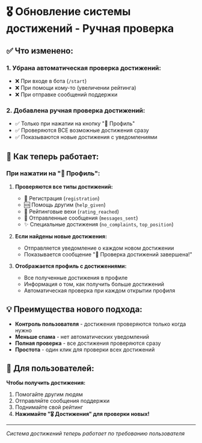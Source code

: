 # 🎖️ Обновление системы достижений - Ручная проверка

## ✅ Что изменено:

### 1. **Убрана автоматическая проверка достижений:**
- ❌ При входе в бота (`/start`)
- ❌ При помощи кому-то (увеличении рейтинга)
- ❌ При отправке сообщений поддержки

### 2. **Добавлена ручная проверка достижений:**
- ✅ Только при нажатии на кнопку "👤 Профиль"
- ✅ Проверяются ВСЕ возможные достижения сразу
- ✅ Показываются новые достижения с уведомлениями

## 🔄 Как теперь работает:

### При нажатии на "👤 Профиль":

1. **Проверяются все типы достижений:**
   - 🎉 Регистрация (`registration`)
   - 🆘 Помощь другим (`help_given`)
   - 🥉 Рейтинговые вехи (`rating_reached`)
   - 💬 Отправленные сообщения (`messages_sent`)
   - ✨ Специальные достижения (`no_complaints`, `top_position`)

2. **Если найдены новые достижения:**
   - Отправляется уведомление о каждом новом достижении
   - Показывается сообщение "🔄 Проверка достижений завершена!"

3. **Отображается профиль с достижениями:**
   - Все полученные достижения в профиле
   - Информация о том, как получить больше достижений
   - Автоматическая проверка при каждом открытии профиля

## 💡 Преимущества нового подхода:

- **Контроль пользователя** - достижения проверяются только когда нужно
- **Меньше спама** - нет автоматических уведомлений
- **Полная проверка** - все достижения проверяются сразу
- **Простота** - один клик для проверки всех достижений

## 🎯 Для пользователей:

**Чтобы получить достижения:**
1. Помогайте другим людям
2. Отправляйте сообщения поддержки  
3. Поднимайте свой рейтинг
4. **Нажимайте "🎖️ Достижения" для проверки новых!**

---
*Система достижений теперь работает по требованию пользователя*
